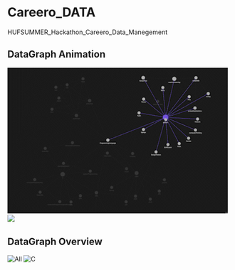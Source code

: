 # Careero_DATA
HUFSUMMER_Hackathon_Careero_Data_Manegement

## DataGraph Animation

<img src="https://github.com/HwangBBang/Careero_DATA/blob/main/docs/data_graph.gif" width="495px"> <img src="https://github.com/HwangBBang/Careero_DATA/blob/main/docs/Activate%20DataGraph_Animation.gif" width="495px">



## DataGraph Overview

<img width="1200px" alt="All" src="https://github.com/HwangBBang/Careero_DATA/assets/96881651/3f1cae05-33b1-4f35-a3dc-e65dcaa5c7b7">

<img width="1000px" alt="C" src="https://github.com/HwangBBang/Careero_DATA/assets/96881651/51245e4e-5add-47b7-9f85-5698c5ce34a4">







